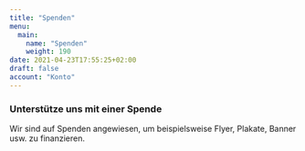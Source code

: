 ```yaml
---
title: "Spenden"
menu:
  main:
    name: "Spenden"
    weight: 190
date: 2021-04-23T17:55:25+02:00
draft: false
account: "Konto"
---
```


### Unterstütze uns mit einer Spende ###

Wir sind auf Spenden angewiesen, um beispielsweise Flyer, Plakate, Banner usw. zu finanzieren.
